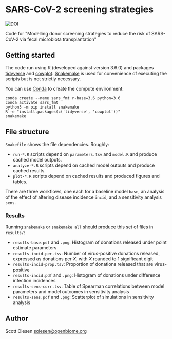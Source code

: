# SARS-CoV-2 screening strategies

[![DOI](https://zenodo.org/badge/267861858.svg)](https://zenodo.org/badge/latestdoi/267861858)

Code for "Modelling donor screening strategies to reduce the risk of SARS-CoV-2 via
fecal microbiota transplantation"

## Getting started

The code run using R (developed against version 3.6.0) and packages
[tidyverse](https://tidyverse.tidyverse.org/) and
[cowplot](https://wilkelab.org/cowplot/).
[Snakemake](https://snakemake.readthedocs.io/en/stable/) is used for
convenience of executing the scripts but is not strictly necessary.

You can use [Conda](https://docs.conda.io/en/latest/) to create the compute
environment:

```
conda create --name sars_fmt r-base=3.6 python=3.6
conda activate sars_fmt
python3 -m pip install snakemake
R -e "install.packages(c('tidyverse', 'cowplot'))"
snakemake
```

## File structure

`Snakefile` shows the file dependencies. Roughly:

- `run-*.R` scripts depend on `parameters.tsv` and `model.R` and produce cached model outputs.
- `analyze-*.R` scripts depend on cached model outputs and produce cached results.
- `plot-*.R` scripts depend on cached results and produced figures and tables.

There are three workflows, one each for a baseline model `base`, an analysis of
the effect of altering disease incidence `incid`, and a sensitivity analysis
`sens`.

### Results

Running `snakemake` or `snakemake all` should produce this set of files in `results/`:

- `results-base.pdf` and `.png`: Histogram of donations released under point
  estimate parameters
- `results-incid-per.tsv`: Number of virus-positive donations released,
  expressed as donations per *X*, with *X* rounded to 1 significant digit
- `results-incid-prop.tsv`: Proportion of donations released that are
  virus-positive
- `results-incid.pdf` and `.png`: Histogram of donations under difference
  infection incidences
- `results-sens-corr.tsv`: Table of Spearman correlations between model
  parameters and model outcomes in sensitivity analysis
- `results-sens.pdf` and `.png`: Scatterplot of simulations in sensitivity
  analysis

## Author

Scott Olesen <solesen@openbiome.org>
